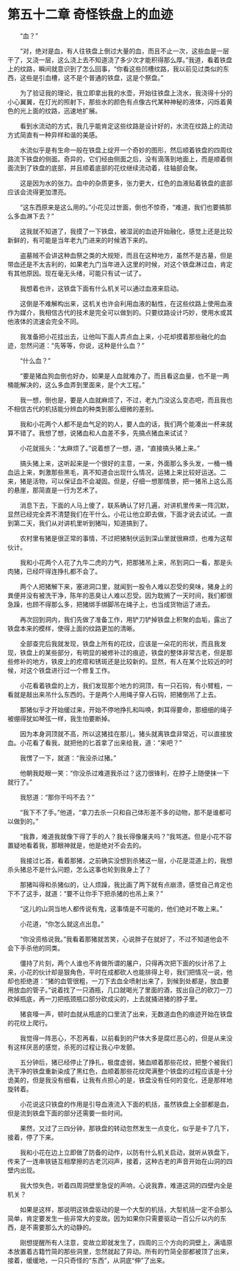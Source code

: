 # 第五十二章 奇怪铁盘上的血迹


　　“血？”

　　“对，绝对是血，有人往铁盘上倒过大量的血，而且不止一次，这些血是一层干了，又浇一层，这么浇上去不知道浇了多少次才能积得那么厚。”我道，看着铁盘上的纹路，瞬间就意识到了怎么回事，“你看这些凹槽纹路，我以前见过类似的东西，这些是引血槽，这不是个普通的铁盘，这是个祭盘。”

　　为了验证我的理论，我立即拿出我的水壶，开始往铁盘上浇水，我浇得十分的小心翼翼，在灯光的照射下，那些水的颜色有点像古代某种神秘的液体，闪烁着黄色的光上面的纹路，迅速地扩展。

　　看到水流动的方式，我几乎能肯定这些纹路是设计好的，水流在纹路上的流动方式简直有一种异样和谐的美感。

　　水流似乎是有生命一般在铁盘上绽开一个奇妙的图形，然后顺着铁盘的四周纹路流下铁盘的侧面。奇异的，它们经由侧面之后，没有滴落到地面上，而是顺着侧面流到了铁盘的底部，并且顺着底部的花纹继续流动着，往轴部会聚。

　　这是因为水的张力。血中的杂质更多，张力更大，红色的血液贴着铁盘的底部应该会流得更加漂亮。

　　“这东西原来是这么用的。”小花见过世面，倒也不惊奇，“难道，我们也要搞那么多血淋下去？”

　　这我就不知道了，我摸了一下铁盘，被湿润的血迹开始融化，感觉上还是比较新鲜的，有可能是当年老九门进来的时候洒下来的。

　　盗墓贼不会讲这种血祭之类的大规矩，而且在这种地方，虽然不是古墓，但是带血还是不太吉利的，如果老九门当年进入这里的时候，对这个铁盘淋过血，肯定有其他原因。现在毫无头绪，可能只有试一试了。

　　我想着也许，这铁盘下面有什么机关可以通过血液来启动。

　　这倒是不难解构出来，这机关也许会利用血液的黏性，在这些纹路上使用血液作为媒介，我相信古代的技术是完全可以做到的。只要纹路设计巧妙，使用水或其他液体的流速会完全不同。

　　我准备把小花挂出去，让他叫下面人弄点血上来，小花却摸着那些融化的血迹，忽然问道：“先等等，你说，这种是什么血？”

　　“什么血？”

　　“要是猪血狗血倒也好办，如果是人血就难办了。而且看这血量，也不是一两桶能解决的，这么多血弄到里面来，是个大工程。”

　　我一想，倒也是，要是人血就麻烦了，不过，老九门没这么变态吧，而且我也不相信古代的机括能分辨血的种类到那么细微的差别。

　　我和小花两个人都不是血气足的妁人，要人血的话，我们两个能凑出一杯来就算不错了。我想了想，说猪血和人血差不多，先搞点猪血来试试？

　　小花就摇头：“太麻烦了。”说着想了一想，道，“直接搞头猪上来。”

　　搞头猪上来，这听起来是一个很好的主意，一来，外面那么多头发，一桶一桶血运上来，刺激那些黑毛，真不知道会出现什么情况，运猪上来比较好运送。二来，猪是活物，可以保证血不会凝固。但是，仔细一想那情景，把一猪吊上这么高的悬崖，那简直是一行为艺术了。

　　消息下去，下面的人马上傻了，联系确认了好几遍，对讲机里传来一阵沉默，显然已经完全弄不清楚我们在干什么。小花让他立即去做，下面才说去试试。一直到第二天，我们从对讲机里听到猪叫，知道搞到了。

　　农村里有猪是很正常的事情，不过把猪制伏运到深山里就很麻烦，也难为这帮伙计。

　　我和小花两个人花了九牛二虎的力气，把那猪吊上来，吊到洞口一看，那是头肉猪，已经吓得连挣扎都不会了。

　　两个人把猪解下来，塞进洞口里，就闻到一股令人难以忍受的臭味，猪身上的粪便并没有被洗干净，陈年的恶臭让人难以忍受。因为耽搁了一天时间，我们都很急躁，也顾不得那么多，把猪绑手绑脚吊在绳子上，也当成货物运了进去。

　　再次回到洞内，我们先做了准备工作，用铲刀铲掉铁盘上积聚的血垢，露出了铁盘本来的模样，使得上面的纹路更加的清晰。

　　全部查完后我就发现，铁盘上所有的花纹，应该是一朵花的形状，而且我发现，铁盘上的某些部分，有明显的被修补过的痕迹，铁盘的整体非常古老，但是那些修补的地方，铁皮上的疙瘩和锈斑还是比较新的。显然，有人在某个比较近的时候，对这个铁盘进行过一个修复工作。

　　小花看着铁盘的上方，我们发现那个地方的洞顶，有一只石钩，有小臂粗，一看就是敲出来吊什么东西的。于是两个人用绳子穿人石钩，把猪倒吊了上去。

　　那猪似乎才开始缓过来，开始不停地挣扎和叫唤，刺耳得要命，那细细的绳子被绷得犹如琴弦一样，我生怕要断掉。

　　因为本身洞顶就不高，所以这猪挂在那儿，猪头就离铁盘非常近，可以直接放血。小花看了看我，就把他的匕首拿了出来给我，道：“来吧？”

　　我愣了一下，就道：“我没杀过猪。”

　　他朝我眨眼一笑：“你没杀过难道我杀过？这刀很锋利，在脖子上随便抹一下就行了。”

　　我怒道：“那你干吗不去？”

　　“我下不了手。”他道，“拿刀去杀一只和自己体形差不多的动物，那不是谁都可以做到的。”

　　“我靠，难道我就像下得了手的人？我长得像屠夫吗？”我骂道。但是小花不容置疑地看着我，那眼神就是，他是绝对不会去的。

　　我接过匕首，看着那猪，之前确实没想到杀猪这一层，小花是混道上的，我想杀头猪总不是什么问题，怎么这事也轮到我身上了？

　　那猪叫得和杀猪似的，让人烦躁，我比画了两下就有点崩溃，感觉自己肯定也下不了这手，就道：“要不让你手下把杀猪的也吊上来？”

　　“这儿的山洞当地人都传说有鬼，这事情是不可能的，他们绝对不敢上来。”

　　小花道，“你怎么就这点出息。”

　　“你没资格说我。”我看着那猪就苦笑，心说胖子在就好了，不过不知道他会不会下手杀他的同类。

　　僵持了片刻，两个人谁也不肯做所谓的屠户，只得再次把下面的伙计吊了上来，小花的伙计却是狠角色，平时在成都砍人也能排得上号，我们把情况一说，他却也拒绝道：“猪的血管很粗，一刀下去血全喷射出来了，到候到处都是，放血要用放血的管子。”说着找了一只酒瓶，几口就喝光了里面的酒，拔出自己的砍刀一刀砍掉瓶底，再一刀把瓶颈瓶口部分砍成尖的，上去就捅进猪的脖子里。

　　猪哀嚎一声，顿时血就从瓶底的口里流了出来，无数道血色的痕迹开始在铁盘的花纹上爬行。

　　我觉得一阵恶心，不忍再看，以前看到的尸体大多是腐烂恶心的，但是从来没有这样厌恶的感觉，杀死的过程让我心中发颤。

　　五分钟后，猪已经停止了挣扎，极度虚弱，猪血顺着那些花纹，把整个被我们洗干净的铁盘重新染成了黑红色，血顺着那些花纹爬满整个铁盘的过程应该是十分诡美的，但是我没有细看，让我有点担心的是，铁盘没有任何的变化，还是那样地旋转着。

　　小花说这只铁盘的作用是引导血液流入下面的机括，虽然铁盘上全部都是血，但是流到铁盘下面的部分还需要一些时间。

　　果然，又过了三四分钟，那铁盘的转动忽然发生一点变化，似乎是卡了几下，接着，停了下来。

　　我和小花在边上立即做了防备的动作，以防有什么机关启动，就听从铁盘下，传来了一连串铁链互相摩擦的古老沉闷声，接着，这种古老的声音开始在山洞的四壁内出现。

　　我大惊失色，听着四周洞壁里急促的声响，心说我靠，难道这洞的四壁内全是机关？

　　如果是这样，那说明这铁盘驱动的是一个大型的机括，大型机括一定不会那么简单，肯定要发生一些非常大的变故。因为如果你只需要驱动一百公斤以内的东西，是不需要那么大的动静的。

　　刚想提醒所有人注意，变故立即就发生了，四周的三个方向的洞壁上，满墙原本放置着古籍竹简的那些洞里，忽然就起了异动。所有的竹简全部都被顶了出来，接着，缓缓地，一只只奇怪的“东西”，从洞底“伸”了出来。

